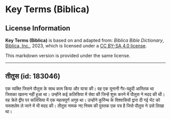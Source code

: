 # Key Terms (Biblica)

## License Information

**Key Terms (Biblica)** is based on and adapted from: _Biblica Bible Dictionary_, [Biblica, Inc.](https://www.biblica.com/), 2023, which is licensed under a [CC BY-SA 4.0 license](https://creativecommons.org/licenses/by-sa/4.0/legalcode.en).

This markdown version is provided under the same license.



--------------------------------

## तीतुस (id: 183046)

एक व्यक्ति जिसने पौलुस के साथ काम किया और यात्रा की। वह एक यूनानी गैर\-यहूदी आस्तिक था जिसका खतना नहीं हुआ था। उन्होंने कई कलिसिया में सेवा की जिन्हें शुरू करने में पौलुस ने मदद की थी। वह क्रेते द्वीप पर कलिसिया में एक महत्वपूर्ण अगुव था। उन्होंने कुरिंन्थ के विश्वासियों द्वारा दी गई भेंट को यरूशलेम ले जाने में भी मदद की। तीतुस नामक नए नियम की पुस्तक एक पत्र है जिसे पौलुस ने उसे लिखा था।


